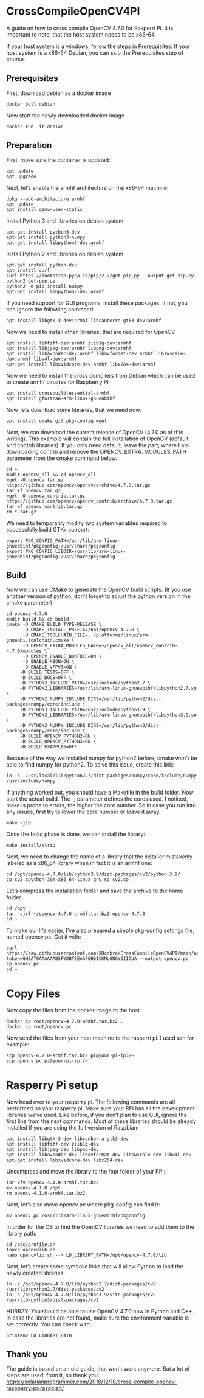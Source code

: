 # CrossCompileOpenCV4PI
A guide on how to cross compile OpenCV 4.7.0 for Rasperri Pi.
It is important to note, that the host system needs to be x86-64.

If your host system is a windows, follow the steps in Prerequisites. If your host system is a x86-64 Debian, you can skip the Prerequisites step of course.

## Prerequisites
First, download debian as a docker image
```
docker pull debian
```
Now start the newly downloaded docker image
```
docker run -it debian
```

## Preparation
First, make sure the container is updated:
```
apt update
apt upgrade
```
Next, let’s enable the armhf architecture on the x86-64 machine:
```
dpkg --add-architecture armhf
apt update
apt install qemu-user-static
```
Install Python 3 and libraries on debian system
```
apt-get install python3-dev
apt-get install python3-numpy
apt-get install libpython3-dev:armhf
```
Install Python 2 and libraries on debian system
```
apt-get install python-dev
apt install curl
curl https://bootstrap.pypa.io/pip/2.7/get-pip.py --output get-pip.py
python2 get-pip.py
python2 -m pip install numpy
apt-get install libpython2-dev:armhf
```
If you need support for GUI programs, install these packages. If not, you can ignore the following command
```
apt install libgtk-3-dev:armhf libcanberra-gtk3-dev:armhf
```
Now we need to install other libraries, that are required for OpenCV
```
apt install libtiff-dev:armhf zlib1g-dev:armhf
apt install libjpeg-dev:armhf libpng-dev:armhf
apt install libavcodec-dev:armhf libavformat-dev:armhf libswscale-dev:armhf libv4l-dev:armhf
apt-get install libxvidcore-dev:armhf libx264-dev:armhf
```
Now we need to install the cross compilers from Debian which can be used to create armhf binaries for Raspberry Pi
```
apt install crossbuild-essential-armhf
apt install gfortran-arm-linux-gnueabihf
```
Now, lets download some libraries, that we need now:
```
apt install cmake git pkg-config wget
```
Next, we can download the current release of OpenCV (4.7.0 as of this writing). This example will contain the full installation of OpenCV (default and contrib libraries). If you only need default, leave the part, where I am downloading contrib and remove the OPENCV_EXTRA_MODULES_PATH parameter from the cmake command below.
```
cd ~
mkdir opencv_all && cd opencv_all
wget -O opencv.tar.gz https://github.com/opencv/opencv/archive/4.7.0.tar.gz
tar xf opencv.tar.gz
wget -O opencv_contrib.tar.gz https://github.com/opencv/opencv_contrib/archive/4.7.0.tar.gz
tar xf opencv_contrib.tar.gz
rm *.tar.gz
```
We need to temporarily modify two system variables required to successfully build GTK+ support:
```
export PKG_CONFIG_PATH=/usr/lib/arm-linux-gnueabihf/pkgconfig:/usr/share/pkgconfig
export PKG_CONFIG_LIBDIR=/usr/lib/arm-linux-gnueabihf/pkgconfig:/usr/share/pkgconfig
```

## Build
Now we can use CMake to generate the OpenCV build scripts:
(If you use another version of python, don't forget to adjust the python version in the cmake parameter)
```
cd opencv-4.7.0
mkdir build && cd build
cmake -D CMAKE_BUILD_TYPE=RELEASE \
      -D CMAKE_INSTALL_PREFIX=/opt/opencv-4.7.0 \
      -D CMAKE_TOOLCHAIN_FILE=../platforms/linux/arm-gnueabi.toolchain.cmake \
      -D OPENCV_EXTRA_MODULES_PATH=~/opencv_all/opencv_contrib-4.7.0/modules \
      -D OPENCV_ENABLE_NONFREE=ON \
      -D ENABLE_NEON=ON \
      -D ENABLE_VFPV3=ON \
     -D BUILD_TESTS=OFF \
     -D BUILD_DOCS=OFF \
     -D PYTHON2_INCLUDE_PATH=/usr/include/python2.7 \
     -D PYTHON2_LIBRARIES=/usr/lib/arm-linux-gnueabihf/libpython2.7.so \
     -D PYTHON2_NUMPY_INCLUDE_DIRS=/usr/lib/python2/dist-packages/numpy/core/include \
     -D PYTHON3_INCLUDE_PATH=/usr/include/python3.9 \
     -D PYTHON3_LIBRARIES=/usr/lib/arm-linux-gnueabihf/libpython3.9.so \
     -D PYTHON3_NUMPY_INCLUDE_DIRS=/usr/lib/python3/dist-packages/numpy/core/include \
     -D BUILD_OPENCV_PYTHON2=ON \
     -D BUILD_OPENCV_PYTHON3=ON \
     -D BUILD_EXAMPLES=OFF ..
```
Because of the way we installed numpy for python2 before, cmake won't be able to find numpy for python2. To solve this issue, create this link:
```
ln -s  /usr/local/lib/python2.7/dist-packages/numpy/core/include/numpy /usr/include/numpy
```
If anything worked out, you should have a Makefile in the build folder. Now start the actual build. The -j parameter defines the cores used. I noticed, make is prone to errors, the higher the core number. So in case you run into any issues, first try to lower the core number or leave it away.
```
make -j16
```
Once the build phase is done, we can install the library:
```
make install/strip
```
Next, we need to change the name of a library that the installer mistakenly labeled as a x86_64 library when in fact it is an armhf one:
```
cd /opt/opencv-4.7.0/lib/python3.9/dist-packages/cv2/python-3.9/
cp cv2.cpython-39m-x86_64-linux-gnu.so cv2.so
```
Let’s compress the installation folder and save the archive to the home folder:
```
cd /opt
tar -cjvf ~/opencv-4.7.0-armhf.tar.bz2 opencv-4.7.0
cd ~
```
To make our life easier, I’ve also prepared a simple pkg-config settings file, named opencv.pc. Get it with:
```
curl https://raw.githubusercontent.com/XDcobra/CrossCompileOpenCV4PI/main/opencv.pc?token=GHSAT0AAAAAAB5FYDBTBEAAF6H6ICKNUGNGY6IIOUA --output opencv.pc
cp opencv.pc ~
cd ~
```

# Copy Files
Now copy the files from the docker image to the host
```
docker cp root/opencv-4.7.0-armhf.tar.bz2 .
docker cp root/opencv.pc .
```
Now send the files from your host machine to the rasperri pi. I used ssh for example:
```
scp opencv-4.7.0-armhf.tar.bz2 pi@your-pi-ip:/~
scp opencv.pc pi@your-pi-ip:/~
```

# Rasperry Pi setup
Now head over to your rasperry pi. The following commands are all performed on your rasperry pi.
Make sure your RPi has all the development libraries we’ve used. Like before, if you don’t plan to use GUI, ignore the first line from the next commands. Most of these libraries should be already installed if you are using the full version of Raspbian:
```
apt install libgtk-3-dev libcanberra-gtk3-dev
apt install libtiff-dev zlib1g-dev
apt install libjpeg-dev libpng-dev
apt install libavcodec-dev libavformat-dev libswscale-dev libv4l-dev
apt-get install libxvidcore-dev libx264-dev
```
Uncompress and move the library to the /opt folder of your RPi:
```
tar xfv opencv-4.1.0-armhf.tar.bz2
mv opencv-4.1.0 /opt
rm opencv-4.1.0-armhf.tar.bz2
```
Next, let’s also move opencv.pc where pkg-config can find it:
```
mv opencv.pc /usr/lib/arm-linux-gnueabihf/pkgconfig
```
In order for the OS to find the OpenCV libraries we need to add them to the library path:
```
cd /etc/profile.d/
touch opencvlib.sh
nano opencvlib.sh --> LD_LIBRARY_PATH=/opt/opencv-4.7.0/lib
```
Next, let’s create some symbolic links that will allow Python to load the newly created libraries:
```
ln -s /opt/opencv-4.7.0/lib/python2.7/dist-packages/cv2 /usr/lib/python2.7/dist-packages/cv2
ln -s /opt/opencv-4.7.0/lib/python3.9/site-packages/cv2 /usr/lib/python3/dist-packages/cv2
```
HURRAY! You should be able to use OpenCV 4.7.0 now in Python and C++. In case the libraries are not found, make sure the environment variable is set correctly. You can check with:
```
printenv LD_LIBRARY_PATH
```

## Thank you
The guide is based on an old guide, that won't work anymore. But a lot of steps are used, from it, so thank you:
https://solarianprogrammer.com/2018/12/18/cross-compile-opencv-raspberry-pi-raspbian/
